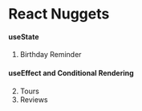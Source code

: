 # React Nuggets

#### useState

1. Birthday Reminder

#### useEffect and Conditional Rendering

2. Tours
3. Reviews
